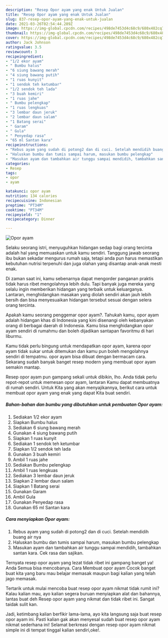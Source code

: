 ```yaml
---
description: "Resep Opor ayam yang enak Untuk Jualan"
title: "Resep Opor ayam yang enak Untuk Jualan"
slug: 837-resep-opor-ayam-yang-enak-untuk-jualan
date: 2021-03-26T02:54:44.289Z
image: https://img-global.cpcdn.com/recipes/498de7453d4c68c9/680x482cq70/opor-ayam-foto-resep-utama.jpg
thumbnail: https://img-global.cpcdn.com/recipes/498de7453d4c68c9/680x482cq70/opor-ayam-foto-resep-utama.jpg
cover: https://img-global.cpcdn.com/recipes/498de7453d4c68c9/680x482cq70/opor-ayam-foto-resep-utama.jpg
author: Jack Johnson
ratingvalue: 3.5
reviewcount: 3
recipeingredient:
- "1/2 ekor ayam"
- " Bumbu halus"
- "6 siung bawang merah"
- "4 siung bawang putih"
- "1 ruas kunyit"
- "1 sendok teh ketumbar"
- "1/2 sendok teh lada"
- "3 buah kemiri"
- "1 ruas jahe"
- " Bumbu pelengkap"
- "1 ruas lengkuas"
- "3 lembar daun jeruk"
- "2 lembar daun salam"
- "1 Batang serai"
- " Garam"
- " Gula"
- " Penyedap rasa"
- "65 ml Santan kara"
recipeinstructions:
- "Rebus ayam yang sudah di potong2 dan di cuci. Setelah mendidih buang air nya"
- "Haluskan bumbu dan tumis sampai harum, masukan bumbu pelengkap"
- "Masukan ayam dan tambahkan air tunggu sampai mendidih, tambahkan santan kara. Cek rasa dan sajikan."
categories:
- Resep
tags:
- opor
- ayam

katakunci: opor ayam 
nutrition: 134 calories
recipecuisine: Indonesian
preptime: "PT34M"
cooktime: "PT34M"
recipeyield: "1"
recipecategory: Dinner

---
```



![Opor ayam](https://img-global.cpcdn.com/recipes/498de7453d4c68c9/680x482cq70/opor-ayam-foto-resep-utama.jpg)

Selaku seorang istri, menyuguhkan hidangan sedap bagi orang tercinta adalah hal yang memuaskan untuk kamu sendiri. Tanggung jawab seorang ibu bukan sekadar mengurus rumah saja, tetapi anda pun harus memastikan kebutuhan nutrisi terpenuhi dan juga olahan yang disantap anak-anak mesti enak.

Di zaman  saat ini, kamu sebenarnya dapat mengorder panganan praktis tidak harus ribet mengolahnya lebih dulu. Tapi banyak juga mereka yang selalu ingin memberikan hidangan yang terbaik untuk keluarganya. Lantaran, menghidangkan masakan yang diolah sendiri akan jauh lebih bersih dan bisa menyesuaikan hidangan tersebut sesuai dengan selera orang tercinta. 



Apakah kamu seorang penggemar opor ayam?. Tahukah kamu, opor ayam adalah hidangan khas di Indonesia yang kini disenangi oleh kebanyakan orang di berbagai daerah di Indonesia. Kamu bisa menghidangkan opor ayam sendiri di rumahmu dan boleh dijadikan santapan favoritmu di hari liburmu.

Kamu tidak perlu bingung untuk mendapatkan opor ayam, karena opor ayam tidak sukar untuk ditemukan dan kamu pun boleh mengolahnya sendiri di tempatmu. opor ayam bisa dibuat dengan bermacam cara. Sekarang sudah banyak banget resep modern yang membuat opor ayam semakin mantap.

Resep opor ayam pun gampang sekali untuk dibikin, lho. Anda tidak perlu repot-repot untuk memesan opor ayam, lantaran Kamu dapat membuatnya di rumah sendiri. Untuk Kita yang akan menyajikannya, berikut cara untuk membuat opor ayam yang enak yang dapat Kita buat sendiri.

<!--inarticleads1-->

##### Bahan-bahan dan bumbu yang dibutuhkan untuk pembuatan Opor ayam:

1. Sediakan 1/2 ekor ayam
1. Siapkan  Bumbu halus
1. Sediakan 6 siung bawang merah
1. Gunakan 4 siung bawang putih
1. Siapkan 1 ruas kunyit
1. Sediakan 1 sendok teh ketumbar
1. Siapkan 1/2 sendok teh lada
1. Gunakan 3 buah kemiri
1. Ambil 1 ruas jahe
1. Sediakan  Bumbu pelengkap
1. Ambil 1 ruas lengkuas
1. Sediakan 3 lembar daun jeruk
1. Siapkan 2 lembar daun salam
1. Siapkan 1 Batang serai
1. Gunakan  Garam
1. Ambil  Gula
1. Gunakan  Penyedap rasa
1. Gunakan 65 ml Santan kara




<!--inarticleads2-->

##### Cara menyiapkan Opor ayam:

1. Rebus ayam yang sudah di potong2 dan di cuci. Setelah mendidih buang air nya
1. Haluskan bumbu dan tumis sampai harum, masukan bumbu pelengkap
1. Masukan ayam dan tambahkan air tunggu sampai mendidih, tambahkan santan kara. Cek rasa dan sajikan.




Ternyata resep opor ayam yang lezat tidak ribet ini gampang banget ya! Anda Semua bisa mencobanya. Cara Membuat opor ayam Cocok banget buat kita yang baru mau belajar memasak maupun bagi kalian yang telah jago memasak.

Tertarik untuk mulai mencoba buat resep opor ayam nikmat tidak rumit ini? Kalau kalian mau, ayo kalian segera buruan menyiapkan alat dan bahannya, lantas buat deh Resep opor ayam yang nikmat dan tidak ribet ini. Sangat taidak sulit kan. 

Jadi, ketimbang kalian berfikir lama-lama, ayo kita langsung saja buat resep opor ayam ini. Pasti kalian gak akan menyesal sudah buat resep opor ayam nikmat sederhana ini! Selamat berkreasi dengan resep opor ayam nikmat simple ini di tempat tinggal kalian sendiri,oke!.

